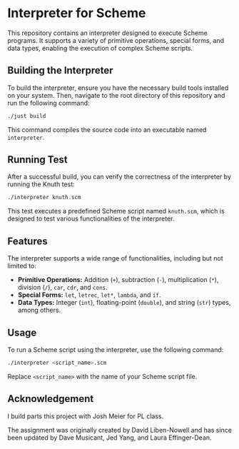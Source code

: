 # Interpreter for Scheme

This repository contains an interpreter designed to execute Scheme programs. It supports a variety of primitive operations, special forms, and data types, enabling the execution of complex Scheme scripts.

## Building the Interpreter

To build the interpreter, ensure you have the necessary build tools installed on your system. Then, navigate to the root directory of this repository and run the following command:

```bash
./just build
```

This command compiles the source code into an executable named `interpreter`.

## Running Test

After a successful build, you can verify the correctness of the interpreter by running the Knuth test:

```bash
./interpreter knuth.scm
```

This test executes a predefined Scheme script named `knuth.scm`, which is designed to test various functionalities of the interpreter.

## Features

The interpreter supports a wide range of functionalities, including but not limited to:

- **Primitive Operations:** Addition (`+`), subtraction (`-`), multiplication (`*`), division (`/`), `car`, `cdr`, and `cons`.
- **Special Forms:** `let`, `letrec`, `let*`, `lambda`, and `if`.
- **Data Types:** Integer (`int`), floating-point (`double`), and string (`str`) types, among others.

## Usage

To run a Scheme script using the interpreter, use the following command:

```bash
./interpreter <script_name>.scm
```

Replace `<script_name>` with the name of your Scheme script file.

## Acknowledgement

I build parts this project with Josh Meier for PL class.

The assignment was originally created by David Liben-Nowell and has since been updated by Dave Musicant, Jed Yang, and Laura Effinger-Dean.
